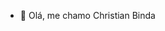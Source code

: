 - 👋 Olá, me chamo Christian Binda
<!---
Christianbinda13/Christianbinda13 is a ✨ special ✨ repository because its `README.md` (this file) appears on your GitHub profile.
You can click the Preview link to take a look at your changes.
--->
